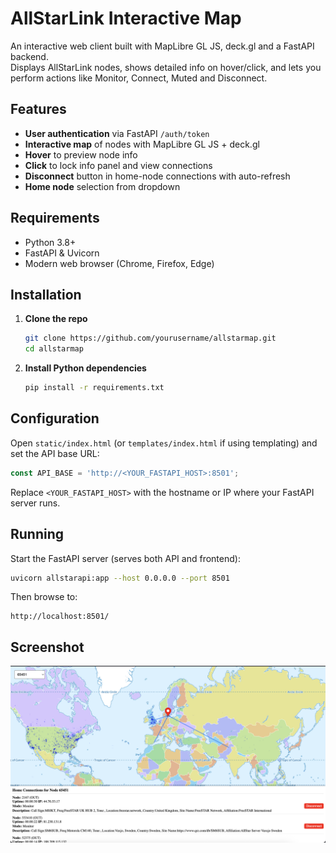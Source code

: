 # AllStarLink Interactive Map

An interactive web client built with MapLibre GL JS, deck.gl and a FastAPI backend.  
Displays AllStarLink nodes, shows detailed info on hover/click, and lets you perform actions like Monitor, Connect, Muted and Disconnect.

## Features

- **User authentication** via FastAPI `/auth/token`
- **Interactive map** of nodes with MapLibre GL JS + deck.gl
- **Hover** to preview node info
- **Click** to lock info panel and view connections
- **Disconnect** button in home-node connections with auto-refresh
- **Home node** selection from dropdown

## Requirements

- Python 3.8+
- FastAPI & Uvicorn
- Modern web browser (Chrome, Firefox, Edge)

## Installation

1. **Clone the repo**  
   ```bash
   git clone https://github.com/yourusername/allstarmap.git
   cd allstarmap
   ```

2. **Install Python dependencies**  
   ```bash
   pip install -r requirements.txt
   ```

## Configuration

Open `static/index.html` (or `templates/index.html` if using templating) and set the API base URL:

```js
const API_BASE = 'http://<YOUR_FASTAPI_HOST>:8501';
```

Replace `<YOUR_FASTAPI_HOST>` with the hostname or IP where your FastAPI server runs.

## Running

Start the FastAPI server (serves both API and frontend):

```bash
uvicorn allstarapi:app --host 0.0.0.0 --port 8501
```

Then browse to:

```
http://localhost:8501/
```

## Screenshot

![Screenshot](images/screenshot.png)
